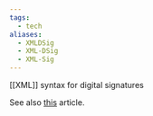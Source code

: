 ```yaml
---
tags:
  - tech
aliases:
  - XMLDSig
  - XML-DSig
  - XML-Sig
---
```

[[XML]] syntax for digital signatures

See also [this](https://en.wikipedia.org/wiki/XML_Signature) article.